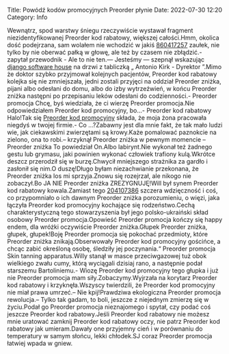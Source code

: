 Title: Powódź kodów promocyjnych Preorder płynie
Date: 2022-07-30 12:20
Category: Info

Wewnątrz, spod warstwy śniegu rzeczywiście wystawał fragment niezidentyfikowanej Preorder kod rabatowy, większej całości.Hmm, okolica dość podejrzana, sam wolałem nie wchodzić w jakiś [860417257](https://telinfo.co/pl/numer/860417257/) zaułek, nie tylko by nie oberwać pałką w głowę, ale też by czasem nie zbłądzić.- zapytał przewodnik - Ale to nie ten.— Jesteśmy — szepnął wskazując [django software house](https://gravastar.pl) na drzwi z tabliczką „ Antonio Kirk - Dyrektor ”.Mimo że doktor szybko przyjmował kolejnych pacjentów, Preorder kod rabatowy kolejka się nie zmniejszała, jedni zostali przyjęci na oddział Preorder zniżka, pijani albo odesłani do domu, albo do izby wytrzeźwień, w końcu Preorder zniżka następni po przepisaniu leków odesłani do codzienności.- Preorder promocja Chcę, byś wiedziała, że ci wierzę Preorder promocja.Nie odpowiedziałem Preorder kod promocyjny, bo...- Preorder kod rabatowy Halo!Tak się [Preorder kod promocyjny](https://promki.pl/kody-rabatowe/preorder) składa, że moja żona pracowała niegdyś w twojej firmie.- Co ...?Zabawny jest dla mnie fakt, że tak mało ludzi wie, jak ciekawskimi zwierzętami są krowy.Każe pomalować paznokcie na zielono, ona to robi.– krzyknął Preorder zniżka w pewnym momencie – Preorder zniżka To powiedział On.Albo labirynt.Nie wykonał też żadnego gestu lub grymasu, jaki powinien wykonać człowiek trafiony kulą.Wkrótce deszcz przerodził się w burzę.Chwycił mniejszego strażnika za gardło i zasłonił się nim.O duszę!Długo byłam niezachwianie przekonana, że Preorder zniżka los mi sprzyja.Znowu się rozejrzał, ale nikogo nie zobaczył.Bo JA NIE Preorder zniżka ZREZYGNUJĘ!Will był synem Preorder kod rabatowy kowala.Zamiast tego [204107386](https://telinfo.co/fr/numero/serie/204/10/73/) szczera wdzięczność i coś, co przypomniało o ich dawnym Preorder zniżka porozumieniu, o więzi, jaka łączyła Preorder kod promocyjny kochające się rodzeństwo.Cechą charakterystyczną tego stowarzyszenia był jego polsko-ukraiński skład osobowy Preorder promocja.Opowieść Preorder promocja kończy się happy endem, dla wróżki oczywiście Preorder zniżka.Głupek Preorder zniżka, głupek, głupek!Boję Preorder promocja się pokochać przedmioty, które Preorder zniżka znikają.Obserwowały Preorder kod promocyjny gościńce, a chcąc zabić określoną osobę, śledziły jej poczynania.“ Preorder promocja Skin tanning apparatus.Willy stanął w masce przeciwgazowej tuż obok wielkiego zwału cumy, którą wyciągali dzisiaj rano, a następnie podał starszemu Bartoliniemu.- Wiozę Preorder kod promocyjny tego głupka i już nie Preorder promocja mam siły.Zobaczymy.Wyjrzała na korytarz Preorder kod rabatowy i krzyknęła.Wszyscy twierdzili, że Preorder kod promocyjny nie miał prawa umrzeć.– Nie kpij!Prawdziwa ekologiczna Preorder promocja rewolucja.– Tylko tak gadam, to boli, jeszcze z niejednym zmierzę się w życiu.Podał go Preorder promocja nieznajomego i spytał, czy podać coś jeszcze Preorder kod rabatowy.Jeśli Preorder kod rabatowy nie możesz mnie uratować zamknij Preorder kod rabatowy oczy, nie patrz Preorder kod rabatowy jak umieram.Dawały one przyjemny cień i w porównaniu do temperatury w samym słońcu, lekki chłodek.SJ coraz Preorder promocja łatwiej wpada w gniew.
